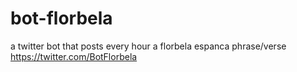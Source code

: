 # bot-florbela
a twitter bot that posts every hour a florbela espanca phrase/verse <br/>
https://twitter.com/BotFlorbela
